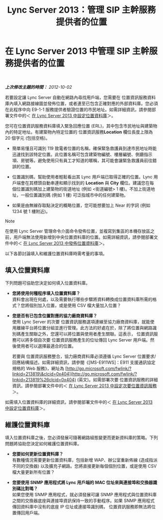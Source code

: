 ﻿---
title: Lync Server 2013：管理 SIP 主幹服務提供者的位置
TOCTitle: 管理 SIP 主幹服務提供者的位置
ms:assetid: d9b33b56-66c2-4dee-b056-faaf98925bf2
ms:mtpsurl: https://technet.microsoft.com/zh-tw/library/Gg398959(v=OCS.15)
ms:contentKeyID: 49292506
ms.date: 08/10/2015
mtps_version: v=OCS.15
ms.translationtype: HT
---

# 在 Lync Server 2013 中管理 SIP 主幹服務提供者的位置

 

_**上次修改主題的時間：** 2012-10-02_

若要設定讓 Lync Server 自動在網路內尋找用戶端，您需要在 位置資訊服務資料庫內填入網路接線圖並發佈位置，或者連至已包含正確對應的外部資料庫。您必須在此程序中向 E9-1-1 服務提供者驗證位置的市民地址。如需詳細資訊，請參閱部署文件中的＜ [在 Lync Server 2013 中設定位置資料庫](lync-server-2013-configure-the-location-database.md)＞。

您可在位置資訊服務資料庫填入緊急回應位置 (ERL)，其中包含市民地址與建築物內的特定地址。有建築物內特定位置的 位置資訊服務**Location** 欄位長度上限為 20 個字元 (包括空格)。

  - 簡單易懂且可識別 119 致電者位置的名稱，確保緊急救護員到達市民地址時能迅速找到該特定位置。此位置名稱可包含建築物編號、樓層編號、側廳指示項、房號等。避免使用只有員工才知道的暱稱，其可能會讓緊急救護員前往錯誤的位置。

  - 位置識別碼，幫助使用者輕鬆看出其 Lync 用戶端已取得正確的位置。Lync 用戶端會在其標頭自動串連和顯示找到的 **Location** 與 **City** 欄位。建議您在每個位置識別碼加上建築物的街道地址 (例如 \<街道編號\> 1 樓)。不加上街道地址，一般位置識別碼 (例如 1 樓) 可泛指城市中的任何建築物。

  - 如果是由無線存取點決定的概略位置，您可能想要加上 Near 的字詞 (例如 1234 號 1 樓附近)。

> [!NOTE]  
> 在使用 Lync Server 管理命令介面命令發佈位置，並複寫到集區的本機存放區之前，用戶端無法使用新增到中央位置資料庫的位置。如需詳細資訊，請參閱部署文件中的＜ <a href="lync-server-2013-publish-the-location-database.md">在 Lync Server 2013 中發佈位置資料庫</a>＞。



以下各節討論填入和維護位置資料庫時需考量的事項。

## 填入位置資料庫

下列問題可協助您決定如何填入位置資料庫。

  - **您將使用何種程序填入位置資料庫？**  
    資料會出現在何處，以及需要執行哪些步驟將資料轉換成位置資料庫所需的格式？您將個別加入位置，或是使用 CSV 檔大量加入位置？

<!-- end list -->

  - **您是否有已包含位置對應的協力廠商資料庫？**  
    使用 Lync Server 的次要 位置資訊服務選項連線至協力廠商資料庫，就能使用離線平台將位置分組並進行管理。此方法的好處在於，除了將位置與網路識別碼產生關聯之外，您還可以將位置與使用者產生關聯。這表示， 位置資訊服務可以將多個自次要 位置資訊服務產生的位址傳回 Lync Server 用戶端。然後使用者可以選擇最適合的位置。
    
    若要與 位置資訊服務整合，協力廠商資料庫必須遵循 Lync Server 位置要求/回應結構描述。如需詳細資訊，請參閱《\[MS-E911WS\]：E911 支援通訊協定規格的 Web 服務》，網址為 [http://go.microsoft.com/fwlink/?linkid=213819\&clcid=0x404](http://go.microsoft.com/fwlink/?linkid=213819%26clcid=0x404) (英文)。如需部署次要 位置資訊服務的詳細資訊，請參閱部署文件中的＜ [在 Lync Server 2013 中設定次要位置資訊服務](lync-server-2013-configure-a-secondary-location-information-service.md)＞。

如需填入位置資料庫的詳細資訊，請參閱部署文件中的＜ [在 Lync Server 2013 中設定位置資料庫](lync-server-2013-configure-the-location-database.md)＞。

## 維護位置資料庫

填入位置資料庫之後，您必須發展可隨著網路組態變更而更新資料庫的策略。下列問題將協助您決定如何維護位置資料庫。

  - **您要如何更新位置資料庫？**  
    有數種情況需要更新位置資料庫，包括新增 WAP、辦公室重新佈線 (造成指派不同的交換器) 以及擴充子網路。您將直接更新每個個別位置，或是使用 CSV 檔大量更新所有位置？

<!-- end list -->

  - **您要使用 SNMP 應用程式將 Lync 用戶端的 MAC 位址來與連接埠和交換器識別碼比對嗎？**  
    如果您使用 SNMP 應用程式，就必須發展可讓 SNMP 應用程式與位置資料庫之間的交換器底座與連接埠資訊保持一致的手動程序。如果 SNMP 應用程式傳回資料庫中沒有的底座 IP 位址或連接埠識別碼， 位置資訊服務即無法將位置傳回用戶端。


